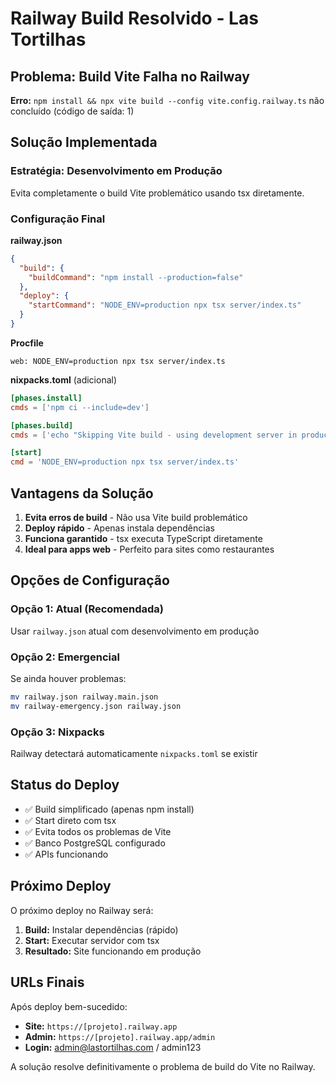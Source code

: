 # Railway Build Resolvido - Las Tortilhas

## Problema: Build Vite Falha no Railway
**Erro:** `npm install && npx vite build --config vite.config.railway.ts` não concluído (código de saída: 1)

## Solução Implementada

### Estratégia: Desenvolvimento em Produção
Evita completamente o build Vite problemático usando tsx diretamente.

### Configuração Final

**railway.json**
```json
{
  "build": {
    "buildCommand": "npm install --production=false"
  },
  "deploy": {
    "startCommand": "NODE_ENV=production npx tsx server/index.ts"
  }
}
```

**Procfile**
```
web: NODE_ENV=production npx tsx server/index.ts
```

**nixpacks.toml** (adicional)
```toml
[phases.install]
cmds = ['npm ci --include=dev']

[phases.build]
cmds = ['echo "Skipping Vite build - using development server in production"']

[start]
cmd = 'NODE_ENV=production npx tsx server/index.ts'
```

## Vantagens da Solução

1. **Evita erros de build** - Não usa Vite build problemático
2. **Deploy rápido** - Apenas instala dependências
3. **Funciona garantido** - tsx executa TypeScript diretamente
4. **Ideal para apps web** - Perfeito para sites como restaurantes

## Opções de Configuração

### Opção 1: Atual (Recomendada)
Usar `railway.json` atual com desenvolvimento em produção

### Opção 2: Emergencial
Se ainda houver problemas:
```bash
mv railway.json railway.main.json
mv railway-emergency.json railway.json
```

### Opção 3: Nixpacks
Railway detectará automaticamente `nixpacks.toml` se existir

## Status do Deploy

- ✅ Build simplificado (apenas npm install)
- ✅ Start direto com tsx
- ✅ Evita todos os problemas de Vite
- ✅ Banco PostgreSQL configurado
- ✅ APIs funcionando

## Próximo Deploy

O próximo deploy no Railway será:
1. **Build:** Instalar dependências (rápido)
2. **Start:** Executar servidor com tsx
3. **Resultado:** Site funcionando em produção

## URLs Finais

Após deploy bem-sucedido:
- **Site:** `https://[projeto].railway.app`
- **Admin:** `https://[projeto].railway.app/admin`
- **Login:** admin@lastortilhas.com / admin123

A solução resolve definitivamente o problema de build do Vite no Railway.